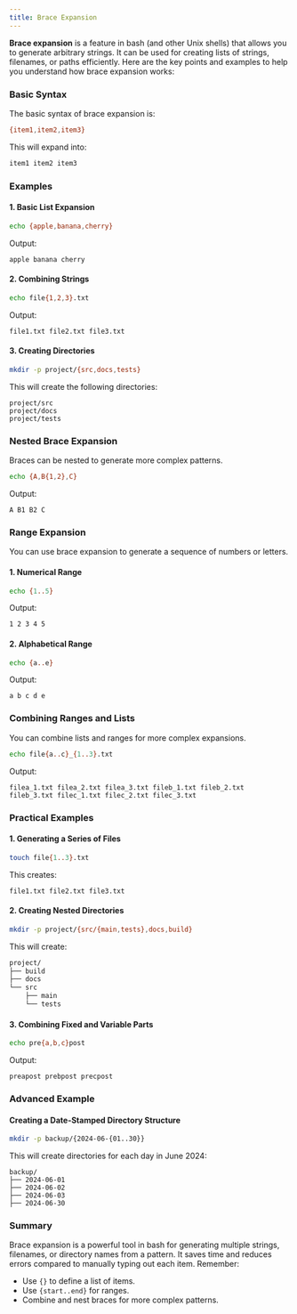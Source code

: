 ```yaml
---
title: Brace Expansion
---
```


**Brace expansion** is a feature in bash (and other Unix shells) that allows you to generate arbitrary strings. It can be used for creating lists of strings, filenames, or paths efficiently. Here are the key points and examples to help you understand how brace expansion works:

### Basic Syntax

The basic syntax of brace expansion is:

```bash
{item1,item2,item3}
```

This will expand into:

```bash
item1 item2 item3
```

### Examples

#### 1. Basic List Expansion

```bash
echo {apple,banana,cherry}
```

Output:

```
apple banana cherry
```

#### 2. Combining Strings

```bash
echo file{1,2,3}.txt
```

Output:

```
file1.txt file2.txt file3.txt
```

#### 3. Creating Directories

```bash
mkdir -p project/{src,docs,tests}
```

This will create the following directories:

```
project/src
project/docs
project/tests
```

### Nested Brace Expansion

Braces can be nested to generate more complex patterns.

```bash
echo {A,B{1,2},C}
```

Output:

```
A B1 B2 C
```

### Range Expansion

You can use brace expansion to generate a sequence of numbers or letters.

#### 1. Numerical Range

```bash
echo {1..5}
```

Output:

```
1 2 3 4 5
```

#### 2. Alphabetical Range

```bash
echo {a..e}
```

Output:

```
a b c d e
```

### Combining Ranges and Lists

You can combine lists and ranges for more complex expansions.

```bash
echo file{a..c}_{1..3}.txt
```

Output:

```
filea_1.txt filea_2.txt filea_3.txt fileb_1.txt fileb_2.txt fileb_3.txt filec_1.txt filec_2.txt filec_3.txt
```

### Practical Examples

#### 1. Generating a Series of Files

```bash
touch file{1..3}.txt
```

This creates:

```
file1.txt file2.txt file3.txt
```

#### 2. Creating Nested Directories

```bash
mkdir -p project/{src/{main,tests},docs,build}
```

This will create:

```bash
project/
├── build
├── docs
└── src
    ├── main
    └── tests
```

#### 3. Combining Fixed and Variable Parts

```bash
echo pre{a,b,c}post
```

Output:

```
preapost prebpost precpost
```

### Advanced Example 

#### Creating a Date-Stamped Directory Structure

```bash
mkdir -p backup/{2024-06-{01..30}}
```

This will create directories for each day in June 2024:

```
backup/
├── 2024-06-01
├── 2024-06-02
├── 2024-06-03
├── 2024-06-30
```

### Summary

Brace expansion is a powerful tool in bash for generating multiple strings, filenames, or directory names from a pattern. It saves time and reduces errors compared to manually typing out each item. Remember:

- Use `{}` to define a list of items.
- Use `{start..end}` for ranges.
- Combine and nest braces for more complex patterns.